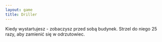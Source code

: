 ```yaml
---
layout: game
title: Driller
---
```


Kiedy wystartujesz - zobaczysz przed sobą budynek.
Strzel do niego 25 razy, aby zamienić się w odrzutowiec.
